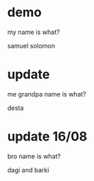 # demo
my name is what?

samuel solomon

# update 

me grandpa name is what?

desta

# update 16/08

bro name is what?
 
dagi and barki

